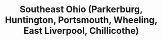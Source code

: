 ---
featured: true
time: 6:00pm EST
title: Southeast Ohio (Parkerburg, Huntington, Portsmouth, Wheeling, East Liverpool, Chillicothe) 
registration: https://zoom.us/webinar/register/WN_I5NWqobNRferHqOwg_K8NA
---
